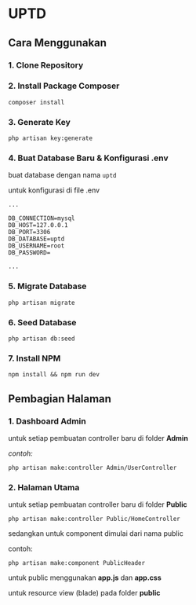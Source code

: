 # UPTD

## Cara Menggunakan

### 1. Clone Repository
### 2. Install Package Composer
```cli
composer install
```
### 3. Generate Key
```cli
php artisan key:generate
```
### 4. Buat Database Baru & Konfigurasi .env
buat database dengan nama ```uptd```

untuk konfigurasi di file .env

```env
...

DB_CONNECTION=mysql
DB_HOST=127.0.0.1
DB_PORT=3306
DB_DATABASE=uptd
DB_USERNAME=root
DB_PASSWORD=

...
```

### 5. Migrate Database
```cli
php artisan migrate
```
### 6. Seed Database
```cli
php artisan db:seed
```
### 7. Install NPM
```cli
npm install && npm run dev
```

## Pembagian Halaman

### 1. Dashboard Admin

untuk setiap pembuatan controller baru di folder __Admin__

_contoh:_

```cli
php artisan make:controller Admin/UserController
```

### 2. Halaman Utama

untuk setiap pembuatan controller baru di folder __Public__

```cli
php artisan make:controller Public/HomeController
```

sedangkan untuk component dimulai dari nama public

contoh:
```cli
php artisan make:component PublicHeader
```

untuk public menggunakan __app.js__ dan __app.css__


untuk resource view (blade) pada folder __public__
